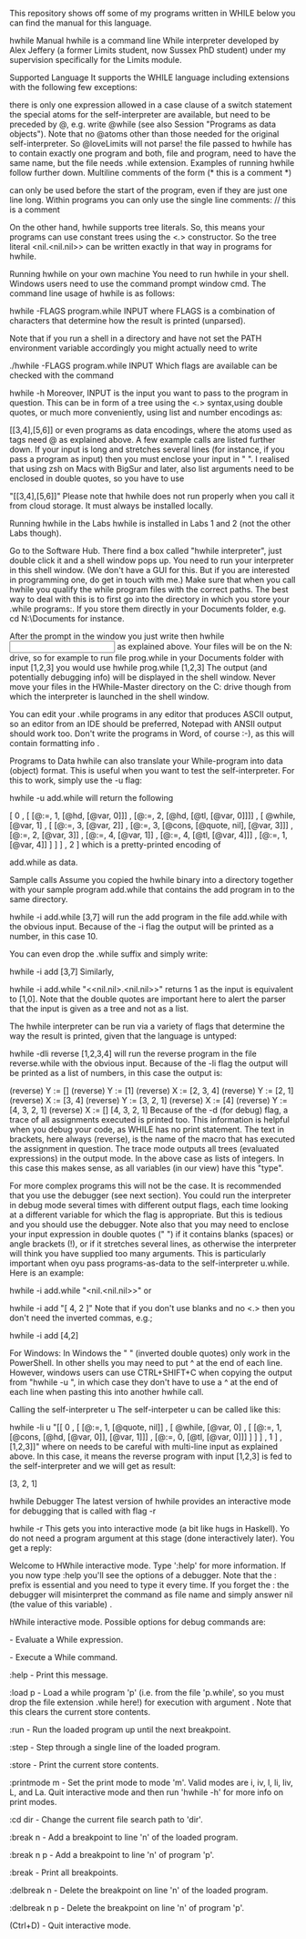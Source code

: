 This repository shows off some of my programs written in WHILE below you can find the manual for this language.

hwhile Manual
hwhile is a command line While interpreter developed by Alex Jeffery (a former Limits student, now Sussex PhD student) under my supervision specifically for the Limits module.

Supported Language
It supports the WHILE language including extensions with the following few exceptions:

there is only one expression allowed in a case clause of a switch statement
the special atoms for the self-interpreter are available, but need to be preceded by @, e.g. write @while (see also Session "Programs as data objects"). Note that no @atoms other than those needed for the original self-interpreter. So @loveLimits will not parse!
the file passed to hwhile has to contain exactly one program and both, file and program, need to have the same name, but the file needs .while extension.
Examples of running hwhile follow further down.
Multiline comments of the form
(* this is a comment *)

can only be used before the start of the program, even if they are just one line long. Within programs you can only use the single line comments:
// this is a comment

On the other hand, hwhile supports tree literals. So, this means your programs can use constant trees using the <_._> constructor. So the tree literal <nil.<nil.nil>> can be written exactly in that way in programs for hwhile.

 
Running hwhile on your own machine
You need to run hwhile in your shell. Windows users need to use the command prompt window cmd. The command line usage of hwhile is as follows:

hwhile -FLAGS program.while INPUT
where FLAGS is a combination of characters that determine how the result is printed (unparsed).

Note that if you run a shell in a directory and have not set the PATH environment variable accordingly you might actually need to write

./hwhile -FLAGS program.while INPUT
Which flags are available can be checked with the command

hwhile -h
Moreover, INPUT is the input you want to pass to the program in question. This can be in form of a tree using the <_._> syntax,using double quotes, or much more conveniently, using list and number encodings as:

[[3,4],[5,6]]
or even programs as data encodings, where the atoms used as tags need @ as explained above. A few example calls are listed further down. If your input is long and stretches several lines (for instance, if you pass a program as input) then you must enclose your input in " ". I realised that using zsh on Macs with BigSur and later, also list arguments need to be enclosed in double quotes, so you have to use 

"[[3,4],[5,6]]"
Please note that hwhile does not run properly when you call it from cloud storage. It must always be installed locally.

 
Running hwhile in the Labs
hwhile is installed in Labs 1 and 2 (not the other Labs though).  

Go to the Software Hub. There find a box called "hwhile interpreter", just double click it and a shell window pops up. You need to run your interpreter in this shell window. (We don't have a GUI for this. But if you are interested in programming one, do get in touch with me.)
Make sure that when you call hwhile you qualify the while program files with the correct paths. The best way to deal with this is to first go into the directory in which you store your .while programs:. If you store them directly in your Documents folder, e.g.
cd N:\Documents
for instance.

After the prompt in the window you just write then
hwhile <flag> <file> <input>
as explained above. Your files will be on the N: drive, so for example to run file prog.while in your Documents folder with input [1,2,3] you would use
hwhile  prog.while [1,2,3]
The output (and potentially debugging info) will be displayed in the shell window.
Never move your files in the HWhile-Master directory on the C: drive though from which the interpreter is launched in the shell window.

You can edit your .while programs in any editor that produces ASCII output, so an editor from an IDE should be preferred, Notepad with ANSII output should work too. Don't write the programs in Word, of course :-), as this will contain formatting info .

 

 
Programs to Data
hwhile can also translate your While-program into data (object) format. This is useful when you want to test the self-interpreter. For this to work, simply use the -u flag:

hwhile -u add.while
will return the following

[ 0 , [
       [@:=, 1, [@hd, [@var, 0]]] ,
       [@:=, 2, [@hd, [@tl, [@var, 0]]]] ,
       [ @while, [@var, 1] , [ [@:=, 3, [@var, 2]] , [@:=, 3, [@cons, [@quote, nil], [@var, 3]]] , [@:=, 2, [@var, 3]] , [@:=, 4, [@var, 1]] , [@:=, 4, [@tl, [@var, 4]]] , [@:=, 1, [@var, 4]] ] ]
     ] 
, 2 ]
which is a pretty-printed encoding of

add.while
as data.

 
Sample calls
Assume you copied the hwhile binary into a directory together with your sample program add.while that contains the add program in to the same directory.

hwhile -i add.while [3,7]
will run the add program in the file add.while with the obvious input. Because of the -i flag the output will be printed as a number, in this case 10.

You can even drop the .while suffix and simply write:

hwhile -i add  [3,7]
Similarly,

hwhile -i add.while "<<nil.nil>.<nil.nil>>"
returns 1 as the input is equivalent to [1,0]. Note that the double quotes are important here to alert the  parser that the input is given as a tree and not as a list.

The hwhile interpreter can be run via a variety of flags that determine the way the result is printed, given that the language is untyped:

hwhile -dli reverse [1,2,3,4]
will run the reverse program in the file reverse.while with the obvious input. Because of the -li flag the output will be printed as a list of numbers, in this case the output is:

(reverse) Y := []
(reverse) Y := [1]
(reverse) X := [2, 3, 4]
(reverse) Y := [2, 1]
(reverse) X := [3, 4]
(reverse) Y := [3, 2, 1]
(reverse) X := [4]
(reverse) Y := [4, 3, 2, 1]
(reverse) X := []
[4, 3, 2, 1]
Because of the -d (for debug) flag, a trace of all assignments executed is printed too. This information is helpful when you debug your code, as WHILE has no print statement. The text in brackets, here always (reverse), is the name of the macro that has executed the assignment in question.
The trace mode outputs all trees (evaluated expressions) in the output mode. In the above case as lists of integers. In this case this makes sense, as all variables (in our view) have this "type".

For more complex programs this will not be the case. It is recommended that you use the debugger (see next section). You could run the interpreter in debug mode several times with different output flags, each time looking at a different variable for which the flag is appropriate. But this is tedious and you should use the debugger.
Note also that you may need to enclose your input expression in double quotes (" ") if it contains blanks (spaces) or angle brackets (!), or if it stretches several lines, as otherwise the interpreter will think you have supplied too many arguments. This is particularly important when oyu pass programs-as-data to the self-interpreter u.while. Here is an example:

hwhile -i add.while "<nil.<nil.nil>>"
or

hwhile -i add "[ 4,  2 ]"
Note that if you don't use blanks and no <.> then you don't need the inverted commas, e.g.;

hwhile -i add [4,2]

For Windows: In Windows the " " (inverted double quotes) only work in the PowerShell. In other shells you may need to put ^ at the end of each line. However, windows users can use CTRL+SHIFT+C when copying the output from "hwhile -u <program>", in which case they don't have to use a ^ at the end of each line when pasting this into another hwhile call.


Calling the self-interpreter u
The self-interpeter u can be called like this:

hwhile -li u "[[ 0
 , 
    [ [@:=, 1, [@quote, nil]]
    , 
        [ @while, [@var, 0]
        , 
            [ [@:=, 1, [@cons, [@hd, [@var, 0]], [@var, 1]]]
            , [@:=, 0, [@tl, [@var, 0]]]
             ]
        ]
    ]
, 1
]
,[1,2,3]]"
where on needs to be careful with multi-line input as explained above. In this case, it means the reverse program with input [1,2,3] is fed to the self-interpreter and we will get as result:

[3, 2, 1]
 

hwhile Debugger
The latest version of hwhile provides an interactive mode for debugging that is called with flag -r

hwhile -r
This gets you into interactive mode (a bit like hugs in Haskell). Yo do not need a program argument at this stage (done interactively later). You get a reply:

Welcome to HWhile interactive mode. Type ':help' for more information.
If you now type :help you'll see the options of a debugger. Note that the : prefix is essential and you need to type it every time. If you forget the : the debugger will misinterpret the command as file name and simply answer nil (the value of this variable) .

hWhile interactive mode.
Possible options for debug commands are:

<EXPR> - Evaluate a While expression.

<CMD>  - Execute a While command.

:help - Print this message.

:load p <EXPR> - Load a while program 'p' (i.e. from the file 'p.while', so you must drop the file extension .while here!) for execution with argument <EXPR>. Note that this clears the current store contents.

:run - Run the loaded program up until the next breakpoint.

:step - Step through a single line of the loaded program.

:store - Print the current store contents.

:printmode m - Set the print mode to mode 'm'. Valid modes are i, iv, l, li, liv, L, and La. Quit interactive mode and then run 'hwhile -h' for more info on print modes.

:cd dir - Change the current file search path to 'dir'.

:break n - Add a breakpoint to line 'n' of the loaded program.

:break n p - Add a breakpoint to line 'n' of program 'p'.

:break - Print all breakpoints.

:delbreak n - Delete the breakpoint on line 'n' of the loaded program.

:delbreak n p - Delete the breakpoint on line 'n' of program 'p'.

(Ctrl+D) - Quit interactive mode.
